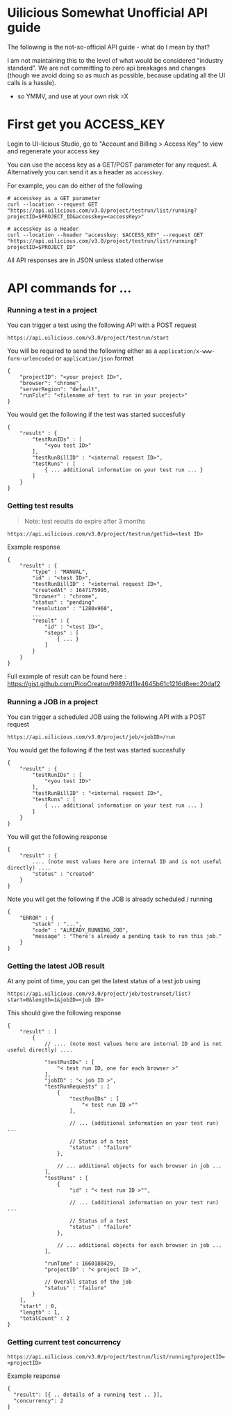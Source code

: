 # Uilicious Somewhat Unofficial API guide

The following is the not-so-official API guide - what do I mean by that? 

I am not maintaining this to the level of what would be considered "industry standard".
We are not committing to zero api breakages and changes (though we avoid doing so as much as possible, because updating all the UI calls is a hassle).

 - so YMMV, and use at your own risk =X

# First get you ACCESS_KEY

Login to UI-licious Studio, go to "Account and Billing > Access Key" to view and regenerate your access key

You can use the access key as a GET/POST parameter for any request. A
Alternatively you can send it as a header as `accesskey`.

For example, you can do either of the following

```
# accesskey as a GET parameter
curl --location --request GET "https://api.uilicious.com/v3.0/project/testrun/list/running?projectID=$PROJECT_ID&accesskey=<accessKey>" 

# accesskey as a Header
curl --location --header "accesskey: $ACCESS_KEY" --request GET "https://api.uilicious.com/v3.0/project/testrun/list/running?projectID=$PROJECT_ID" 
```

All API responses are in JSON unless stated otherwise

# API commands for ...

### Running a test in a project

You can trigger a test using the following API with a POST request

`https://api.uilicious.com/v3.0/project/testrun/start`

You will be required to send the following either as a `application/x-www-form-urlencoded` or `application/json` format

```
{
	"projectID": "<your project ID>",
	"browser": "chrome",
	"serverRegion": "default",
	"runFile": "<filename of test to run in your project>"
}
```

You would get the following if the test was started succesfully

```
{
	"result" : {
		"testRunIDs" : [
			"<you test ID>"
		],
		"testRunBillID" : "<internal request ID>",
		"testRuns" : [
			{ ... additional information on your test run ... }
		]
	}
}
```

### Getting test results

> Note: test results do expire after 3 months 

`https://api.uilicious.com/v3.0/project/testrun/get?id=<test ID>`

Example response

```
{
	"result" : {
		"type" : "MANUAL",
		"id" : "<test ID>",
		"testRunBillID" : "<internal request ID>",
		"createdAt" : 1647175995,
		"browser" : "chrome",
		"status" : "pending"
		"resolution" : "1280x960",
		...
		"result" : {
			"id" : "<test ID>",
			"steps" : [
				{ ... }
			]
		}
	}
}
```

Full example of result can be found here : https://gist.github.com/PicoCreator/99897d11e4645b61c1216d8eec20daf2

### Running a JOB in a project

You can trigger a scheduled JOB using the following API with a POST request

`https://api.uilicious.com/v3.0/project/job/<jobID>/run`

You would get the following if the test was started succesfully

```
{
	"result" : {
		"testRunIDs" : [
			"<you test ID>"
		],
		"testRunBillID" : "<internal request ID>",
		"testRuns" : [
			{ ... additional information on your test run ... }
		]
	}
}
```

You will get the following response

```
{
	"result" : {
		.... (note most values here are internal ID and is not useful directly) ....
		"status" : "created"
	}
}
```

Note you will get the following if the JOB is already scheduled / running

```
{
	"ERROR" : {
		"stack" : "...",
		"code" : "ALREADY_RUNNING_JOB",
		"message" : "There's already a pending task to run this job."
	}
}
```

### Getting the latest JOB result

At any point of time, you can get the latest status of a test job using

`https://api.uilicious.com/v3.0/project/job/testrunset/list?start=0&length=1&jobID=<job ID>`

This should give the following response

```
{
	"result" : [
		{
			// .... (note most values here are internal ID and is not useful directly) ....

			"testRunIDs" : [
				"< test run ID, one for each browser >"
			],
			"jobID" : "< job ID >",
			"testRunRequests" : [
				{
					"testRunIDs" : [
						"< test run ID >""
					],
					
					// ... (additional information on your test run) ...

					// Status of a test
					"status" : "failure"
				},

				// ... additional objects for each browser in job ...
			],
			"testRuns" : [
				{
					"id" : "< test run ID >"",
					
					// ... (additional information on your test run) ...

					// Status of a test
					"status" : "failure"
				},

				// ... additional objects for each browser in job ...
			],
			
			"runTime" : 1660188429,
			"projectID" : "< project ID >",

			// Overall status of the job
			"status" : "failure"
		}
	],
	"start" : 0,
	"length" : 1,
	"totalCount" : 2
}
```

### Getting current test concurrency

`https://api.uilicious.com/v3.0/project/testrun/list/running?projectID=<projectID>`

Example response

```
{
  "result": [{ .. details of a running test .. }],
  "concurrency": 2
}
```
